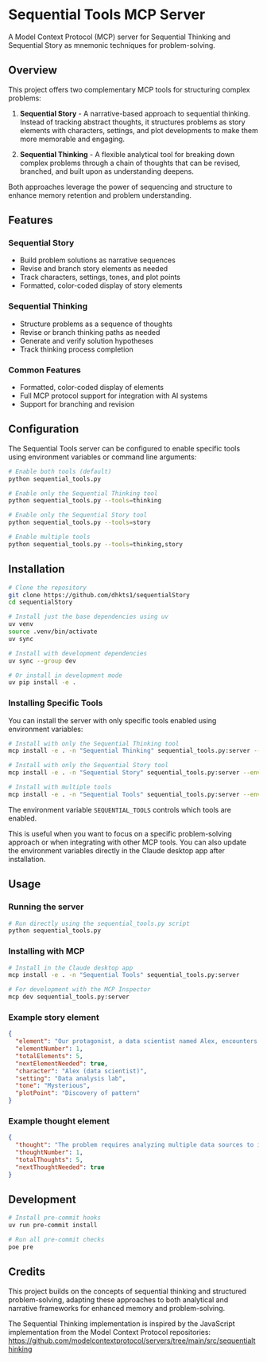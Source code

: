 # Sequential Tools MCP Server

A Model Context Protocol (MCP) server for Sequential Thinking and Sequential Story as mnemonic techniques for problem-solving.

## Overview

This project offers two complementary MCP tools for structuring complex problems:

1. **Sequential Story** - A narrative-based approach to sequential thinking. Instead of tracking abstract thoughts, it structures problems as story elements with characters, settings, and plot developments to make them more memorable and engaging.

2. **Sequential Thinking** - A flexible analytical tool for breaking down complex problems through a chain of thoughts that can be revised, branched, and built upon as understanding deepens.

Both approaches leverage the power of sequencing and structure to enhance memory retention and problem understanding.

## Features

### Sequential Story
- Build problem solutions as narrative sequences
- Revise and branch story elements as needed
- Track characters, settings, tones, and plot points
- Formatted, color-coded display of story elements

### Sequential Thinking
- Structure problems as a sequence of thoughts
- Revise or branch thinking paths as needed
- Generate and verify solution hypotheses
- Track thinking process completion

### Common Features
- Formatted, color-coded display of elements
- Full MCP protocol support for integration with AI systems
- Support for branching and revision

## Configuration

The Sequential Tools server can be configured to enable specific tools using environment variables or command line arguments:

```bash
# Enable both tools (default)
python sequential_tools.py

# Enable only the Sequential Thinking tool
python sequential_tools.py --tools=thinking

# Enable only the Sequential Story tool
python sequential_tools.py --tools=story

# Enable multiple tools
python sequential_tools.py --tools=thinking,story
```
## Installation

```bash
# Clone the repository
git clone https://github.com/dhkts1/sequentialStory
cd sequentialStory

# Install just the base dependencies using uv
uv venv
source .venv/bin/activate
uv sync

# Install with development dependencies
uv sync --group dev

# Or install in development mode
uv pip install -e .
```

### Installing Specific Tools

You can install the server with only specific tools enabled using environment variables:

```bash
# Install with only the Sequential Thinking tool
mcp install -e . -n "Sequential Thinking" sequential_tools.py:server --env-var "SEQUENTIAL_TOOLS='[\"thinking\"]'"

# Install with only the Sequential Story tool
mcp install -e . -n "Sequential Story" sequential_tools.py:server --env-var "SEQUENTIAL_TOOLS='[\"story\"]'"

# Install with multiple tools
mcp install -e . -n "Sequential Tools" sequential_tools.py:server --env-var "SEQUENTIAL_TOOLS='[\"thinking\",\"story\"]'"
```

The environment variable `SEQUENTIAL_TOOLS` controls which tools are enabled.

This is useful when you want to focus on a specific problem-solving approach or when integrating with other MCP tools. You can also update the environment variables directly in the Claude desktop app after installation.

## Usage

### Running the server

```bash
# Run directly using the sequential_tools.py script
python sequential_tools.py
```

### Installing with MCP

```bash
# Install in the Claude desktop app
mcp install -e . -n "Sequential Tools" sequential_tools.py:server

# For development with the MCP Inspector
mcp dev sequential_tools.py:server
```


### Example story element

```json
{
  "element": "Our protagonist, a data scientist named Alex, encounters a mysterious pattern in the customer behavior data.",
  "elementNumber": 1,
  "totalElements": 5,
  "nextElementNeeded": true,
  "character": "Alex (data scientist)",
  "setting": "Data analysis lab",
  "tone": "Mysterious",
  "plotPoint": "Discovery of pattern"
}
```

### Example thought element

```json
{
  "thought": "The problem requires analyzing multiple data sources to identify correlations between customer behavior and sales patterns.",
  "thoughtNumber": 1,
  "totalThoughts": 5,
  "nextThoughtNeeded": true
}
```

## Development

```bash
# Install pre-commit hooks
uv run pre-commit install

# Run all pre-commit checks
poe pre
```

## Credits

This project builds on the concepts of sequential thinking and structured problem-solving, adapting these approaches to both analytical and narrative frameworks for enhanced memory and problem-solving.

The Sequential Thinking implementation is inspired by the JavaScript implementation from the Model Context Protocol repositories:
https://github.com/modelcontextprotocol/servers/tree/main/src/sequentialthinking

